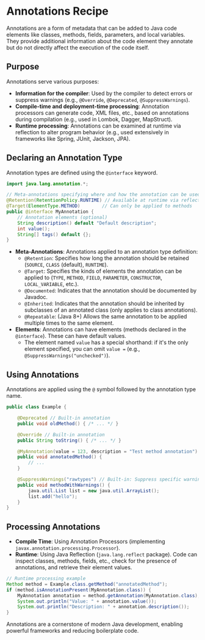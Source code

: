 # Annotations Recipe

Annotations are a form of metadata that can be added to Java code elements like classes, methods, fields, parameters, and local variables. They provide additional information about the code element they annotate but do not directly affect the execution of the code itself.

## Purpose

Annotations serve various purposes:

*   **Information for the compiler**: Used by the compiler to detect errors or suppress warnings (e.g., `@Override`, `@Deprecated`, `@SuppressWarnings`).
*   **Compile-time and deployment-time processing**: Annotation processors can generate code, XML files, etc., based on annotations during compilation (e.g., used in Lombok, Dagger, MapStruct).
*   **Runtime processing**: Annotations can be examined at runtime via reflection to alter program behavior (e.g., used extensively in frameworks like Spring, JUnit, Jackson, JPA).

## Declaring an Annotation Type

Annotation types are defined using the `@interface` keyword.

```java
import java.lang.annotation.*;

// Meta-annotations specifying where and how the annotation can be used
@Retention(RetentionPolicy.RUNTIME) // Available at runtime via reflection
@Target(ElementType.METHOD)        // Can only be applied to methods
public @interface MyAnnotation {
    // Annotation elements (optional)
    String description() default "Default description";
    int value();
    String[] tags() default {};
}
```

*   **Meta-Annotations**: Annotations applied to an annotation type definition:
    *   `@Retention`: Specifies how long the annotation should be retained (`SOURCE`, `CLASS` (default), `RUNTIME`).
    *   `@Target`: Specifies the kinds of elements the annotation can be applied to (`TYPE`, `METHOD`, `FIELD`, `PARAMETER`, `CONSTRUCTOR`, `LOCAL_VARIABLE`, etc.).
    *   `@Documented`: Indicates that the annotation should be documented by Javadoc.
    *   `@Inherited`: Indicates that the annotation should be inherited by subclasses of an annotated class (only applies to class annotations).
    *   `@Repeatable`: (Java 8+) Allows the same annotation to be applied multiple times to the same element.
*   **Elements**: Annotations can have elements (methods declared in the `@interface`). These can have default values.
    *   The element named `value` has a special shorthand: if it's the only element specified, you can omit `value =` (e.g., `@SuppressWarnings("unchecked")`).

## Using Annotations

Annotations are applied using the `@` symbol followed by the annotation type name.

```java
public class Example {

    @Deprecated // Built-in annotation
    public void oldMethod() { /* ... */ }

    @Override // Built-in annotation
    public String toString() { /* ... */ }

    @MyAnnotation(value = 123, description = "Test method annotation")
    public void annotatedMethod() {
        // ...
    }

    @SuppressWarnings("rawtypes") // Built-in: Suppress specific warnings
    public void methodWithWarnings() {
        java.util.List list = new java.util.ArrayList();
        list.add("hello");
    }
}
```

## Processing Annotations

*   **Compile Time**: Using Annotation Processors (implementing `javax.annotation.processing.Processor`).
*   **Runtime**: Using Java Reflection (`java.lang.reflect` package). Code can inspect classes, methods, fields, etc., check for the presence of annotations, and retrieve their element values.

```java
// Runtime processing example
Method method = Example.class.getMethod("annotatedMethod");
if (method.isAnnotationPresent(MyAnnotation.class)) {
    MyAnnotation annotation = method.getAnnotation(MyAnnotation.class);
    System.out.println("Value: " + annotation.value());
    System.out.println("Description: " + annotation.description());
}
```

Annotations are a cornerstone of modern Java development, enabling powerful frameworks and reducing boilerplate code. 